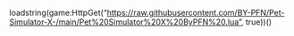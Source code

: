 loadstring(game:HttpGet(“https://raw.githubusercontent.com/BY-PFN/Pet-Simulator-X-/main/Pet%20Simulator%20X%20ByPFN%20.lua”, true))()
